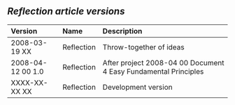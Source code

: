 ﻿## ***Reflection article versions***


|**Version**|**Name**|**Description**|
| :- | :- | :- |
|2008-03-19 XX|Reflection|Throw-together of ideas|
|2008-04-12 00  1.0|Reflection|After project  2008-04 00  Document 4 Easy Fundamental Principles|
|XXXX-XX-XX XX|Reflection|Development version|

